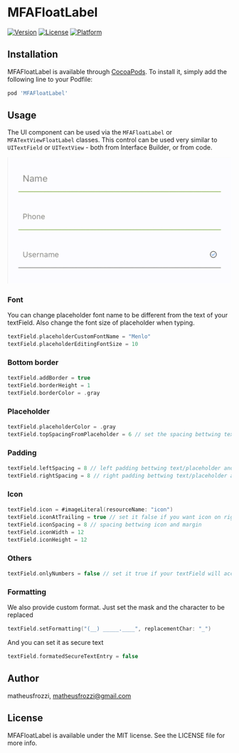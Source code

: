 # MFAFloatLabel

[![Version](https://img.shields.io/cocoapods/v/MFAFloatLabel.svg?style=flat)](https://cocoapods.org/pods/MFAFloatLabel)
[![License](https://img.shields.io/cocoapods/l/MFAFloatLabel.svg?style=flat)](https://cocoapods.org/pods/MFAFloatLabel)
[![Platform](https://img.shields.io/cocoapods/p/MFAFloatLabel.svg?style=flat)](https://cocoapods.org/pods/MFAFloatLabel)

## Installation

MFAFloatLabel is available through [CocoaPods](https://cocoapods.org). To install
it, simply add the following line to your Podfile:

```ruby
pod 'MFAFloatLabel'
```

## Usage

The UI component can be used via the `MFAFloatLabel` or `MFATextViewFloatLabel` classes. This control can be used very similar to `UITextField` or `UITextView` - both from Interface Builder, or from code.

![](/Example/MFAFloatLabel/example.gif)

### Font
You can change placeholder font name to be different from the text of your textField. Also change the font size of placeholder when typing.
```swift
textField.placeholderCustomFontName = "Menlo"
textField.placeholderEditingFontSize = 10
```

### Bottom border
```swift
textField.addBorder = true
textField.borderHeight = 1
textField.borderColor = .gray
```

### Placeholder
```swift
textField.placeholderColor = .gray
textField.topSpacingFromPlaceholder = 6 // set the spacing bettwing text and placeholder when typing
```

### Padding
```swift
textField.leftSpacing = 8 // left padding bettwing text/placeholder and left margin
textField.rightSpacing = 8 // right padding bettwing text/placeholder and right margin
```

### Icon
```swift
textField.icon = #imageLiteral(resourceName: "icon")
textField.iconAtTrailing = true // set it false if you want icon on right
textField.iconSpacing = 8 // spacing bettwing icon and margin
textField.iconWidth = 12
textField.iconHeight = 12
```

### Others
```swift
textField.onlyNumbers = false // set it true if your textField will accept only numbers
```

### Formatting
We also provide custom format. Just set the mask and the character to be replaced
```swift
textField.setFormatting("(__) _____.____", replacementChar: "_")
```
And you can set it as secure text
```swift 
textField.formatedSecureTextEntry = false
```

## Author

matheusfrozzi, matheusfrozzi@gmail.com

## License

MFAFloatLabel is available under the MIT license. See the LICENSE file for more info.
